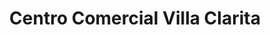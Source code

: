 ---
title: "Centro Comercial Villa Clarita"
url: /fraijanes/centro-comercial-villa-clarita-carretera-a-el-salvador/
shop: Einkaufszentrum
---